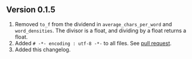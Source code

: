 ## Version 0.1.5

1. Removed `to_f` from the dividend in `average_chars_per_word` and `word_densities`. The divisor is a float, and dividing by a float returns a float.
2. Added `# -*- encoding : utf-8 -*-` to all files. See [pull request][1].
3. Added this changelog.

  [1]: https://github.com/abitdodgy/words_counted/pull/12
